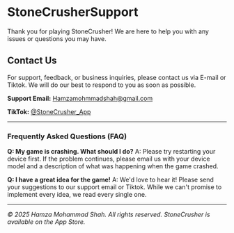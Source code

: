 # StoneCrusherSupport

Thank you for playing StoneCrusher! We are here to help you with any issues or questions you may have.

## Contact Us

For support, feedback, or business inquiries, please contact us via E-mail or Tiktok. We will do our best to respond to you as soon as possible.

**Support Email:** [Hamzamohmmadshah@gmail.com](mailto:your-support-email@example.com)

**TikTok:** [@StoneCrusher_App](https://www.tiktok.com/@StoneCrusher_App)

---

### Frequently Asked Questions (FAQ)

**Q: My game is crashing. What should I do?**
A: Please try restarting your device first. If the problem continues, please email us with your device model and a description of what was happening when the game crashed.

**Q: I have a great idea for the game!**
A: We'd love to hear it! Please send your suggestions to our support email or Tiktok. While we can't promise to implement every idea, we read every single one.

---
*© 2025 Hamza Mohammad Shah. All rights reserved.*
*StoneCrusher is available on the App Store.*
